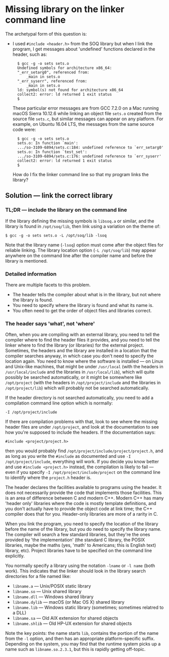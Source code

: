 # Missing library on the linker command line

The archetypal form of this question is:

* I used `#include <header.h>` from the SOQ library but when I link the
  program, I get messages about 'undefined' functions declared in the
  header, such as:

        $ gcc -g -o sets sets.o
        Undefined symbols for architecture x86_64:
        "_err_setarg0", referenced from:
            _main in sets.o
        "_err_syserr", referenced from:
            _main in sets.o
        ld: symbol(s) not found for architecture x86_64
        collect2: error: ld returned 1 exit status
        $

  These particular error messages are from GCC 7.2.0 on a Mac running
  macOS Sierra 10.12.6 while linking an object file `sets.o` created
  from the source file `sets.c`, but similar messages can appear on any
  platform.  For example, on Ubuntu 16.04 LTS, the messages from the
  same source code were:

        $ gcc -g -o sets sets.o
        sets.o: In function `main':
        .../so-3109-6894/sets.c:184: undefined reference to `err_setarg0'
        sets.o: In function `test_set':
        .../so-3109-6894/sets.c:176: undefined reference to `err_syserr'
        collect2: error: ld returned 1 exit status
        $

  How do I fix the linker command line so that my program links the
  library?

## Solution — link the correct library

### TL;DR — include the library on the command line

If the library defining the missing symbols is `libsoq.a` or similar,
and the library is found in `/opt/soq/lib`, then link using a variation
on the theme of:

    $ gcc -g -o sets sets.o -L /opt/soq/lib -lsoq

Note that the library name (`-lsoq`) option must come after the object
files for reliable linking.
The library location option (`-L /opt/soq/lib`) may appear anywhere on
the command line after the compiler name and before the library is
mentioned.

### Detailed information

There are multiple facets to this problem.

* The header tells the compiler about what is in the library, but not
  where the library is found.
* You need to specify where the library is found and what its name is.
* You often need to get the order of object files and libraries correct.

### The header says 'what', not 'where'

Often, when you are compiling with an external library, you need to tell
the compiler where to find the header files it provides, and you need to
tell the linker where to find the library (or libraries) for the
external project.
Sometimes, the headers and the library are installed in a location that
the compiler searches anyway, in which case you don't need to specify
the location again.
You need to know where the software is installed — on Linux and
Unix-like machines, that might be under `/usr/local` (with the headers
in `/usr/local/include` and the libraries in `/usr/local/lib`), which
will quite possibly be searched automatically, or it might be somewhere
like `/opt/project` (with the headers in `/opt/project/include` and the
libraries in `/opt/project/lib`) which will probably not be searched
automatically.

If the header directory is not searched automatically, you need to add
a compilation command line option which is normally:

    -I /opt/project/include

If there are compilation problems with that, look to see where the
missing header files are under `/opt/project`, and look at the
documentation to see how you're supposed to include the headers.
If the documentation says:

    #include <project/project.h>

then you would probably find `/opt/project/include/project/project.h`,
and as long as you write the `#include` as documented and use `-I
/opt/project/include`, everything will work.
If you decide you know better and use `#include <project.h>` instead,
the compilation is likely to fail — even if you specify `-I
/opt/project/include/project` on the command line to identify where the
`project.h` header is.

The header declares the facilities available to programs using the
header.
It does not necessarily provide the code that implements those
facilities.
This is an area of difference between C and modern C++.
Modern C++ has many 'header only' libraries where the code is mostly
template definitions, and you don't actually have to provide the object
code at link time; the C++ compiler does that for you.
Header-only libraries are more of a rarity in C.

When you link the program, you need to specify the location of the
library before the name of the library, but you do need to specify the
library name.
The compiler will search a few standard libraries, but they're the ones
provided by 'the implementation' (the standard C library, the POSIX
libraries, maybe the maths (yes, 'math' to Americans; this is English
text) library, etc).
Project libraries have to be specified on the command line explicitly.

You normally specify a library using the notation `-lname` or `-l name` (both work).
This indicates that the linker should look in the library search
directories for a file named like:

* `libname.a` — Unix/POSIX static library
* `libname.so` — Unix shared library
* `libname.dll` — Windows shared library
* `libname.dylib` — macOS (or Mac OS X) shared library
* `libname.lib` — Windows static library (sometimes; sometimes relatred to a DLL)
* `libname.sa` — Old AIX extension for shared objects
* `libname.shlib` — Old HP-UX extension for shared objects

Note the key points: the name starts `lib`, contains the portion of the
name from the `-l` option, and then has an appropriate platform-specific
suffix.
Depending on the system, you may find that the runtime system picks up a
name such as `libname.so.2.3.1`, but this is rapidly getting off-topic.

